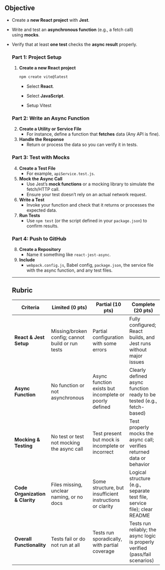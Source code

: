## Objective

- Create a **new React project** with **Jest**.
- Write and test an **asynchronous function** (e.g., a fetch call) using **mocks**.
- Verify that at least **one test** checks the **async result** properly.

  ### Part 1: Project Setup

  1. **Create a new React project**

     ```bash
     npm create vite@latest
     ```

     - Select **React**.

     - Select **JavaScript**.

     - Setup Vitest

  ### Part 2: Write an Async Function

  2. **Create a Utility or Service File**
     - For instance, define a function that **fetches** data (Any API is fine).
  3. **Handle the Response**
     - Return or process the data so you can verify it in tests.

  ### Part 3: Test with Mocks

  4. **Create a Test File**
     - For example, `apiService.test.js`.
  5. **Mock the Async Call**
     - Use Jest’s **mock functions** or a mocking library to simulate the fetch/HTTP call.
     - Ensure your test doesn’t rely on an actual network request.
  6. **Write a Test**
     - Invoke your function and check that it returns or processes the expected data.
  7. **Run Tests**
     - Use `npm test` (or the script defined in your `package.json`) to confirm results.

  ### Part 4: Push to GitHub

  8. **Create a Repository**
     - Name it something like `react-jest-async`.
  9. **Include**
     - `webpack.config.js`, Babel config, `package.json`, the service file with the async function, and any test files.

  ***

  ## Rubric

  | Criteria                        | Limited (0 pts)                                  | Partial (10 pts)                                         | Complete (20 pts)                                                              |
  | ------------------------------- | ------------------------------------------------ | -------------------------------------------------------- | ------------------------------------------------------------------------------ |
  | **React & Jest Setup**          | Missing/broken config; cannot build or run tests | Partial configuration with some errors                   | Fully configured; React builds, and Jest runs without major issues             |
  | **Async Function**              | No function or not asynchronous                  | Async function exists but incomplete or poorly defined   | Clearly defined async function ready to be tested (e.g., fetch-based)          |
  | **Mocking & Testing**           | No test or test not mocking the async call       | Test present but mock is incomplete or incorrect         | Test properly mocks the async call; verifies returned data or behavior         |
  | **Code Organization & Clarity** | Files missing, unclear naming, or no docs        | Some structure, but insufficient instructions or clarity | Logical structure (e.g., separate test file, service file); clear README       |
  | **Overall Functionality**       | Tests fail or do not run at all                  | Tests run sporadically, with partial coverage            | Tests run reliably; the async logic is properly verified (pass/fail scenarios) |
